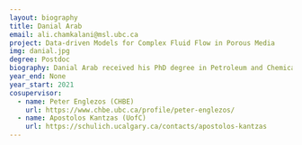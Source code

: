 ```yaml
---
layout: biography
title: Danial Arab
email: ali.chamkalani@msl.ubc.ca
project: Data-driven Models for Complex Fluid Flow in Porous Media
img: danial.jpg
degree: Postdoc
biography: Danial Arab received his PhD degree in Petroleum and Chemical Engineering from University of Calgary in April 2021. Danial received various prestigious awards including University of Calgary - Chemical and Petroleum Engineering Graduate Excellence Award for the four successive years (2017 – 2020) and the Mitacs Global Link Research Award. Currently, Danial is working as an industrial postdoctoral fellow under the co-supervision of Professor Peter Englezos (The University of British Columbia) and Professor Apostolos Kantzas (University of Calgary). Danial is developing data-driven models for complex fluid flow in porous media. His research interests include application of nanoparticles to tune fluid flow in porous media and enhanced oil recovery. Danial was national soccer player, goalkeeper, with more than nine years of professional experience.
year_end: None
year_start: 2021
cosupervisor: 
  - name: Peter Englezos (CHBE)
    url: https://www.chbe.ubc.ca/profile/peter-englezos/
  - name: Apostolos Kantzas (UofC)
    url: https://schulich.ucalgary.ca/contacts/apostolos-kantzas
---
```

